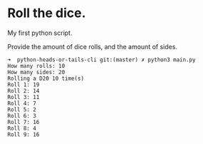 # Roll the dice.

My first python script.

Provide the amount of dice rolls, and the amount of sides.


```
➜  python-heads-or-tails-cli git:(master) ✗ python3 main.py
How many rolls: 10
How many sides: 20
Rolling a D20 10 time(s)
Roll 1: 19
Roll 2: 14
Roll 3: 11
Roll 4: 7
Roll 5: 2
Roll 6: 3
Roll 7: 16
Roll 8: 4
Roll 9: 16
```
